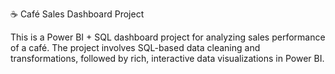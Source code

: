 ☕ Café Sales Dashboard Project


This is a Power BI + SQL dashboard project for analyzing sales performance of a café. The project involves SQL-based data cleaning and transformations, followed by rich, interactive data visualizations in Power BI.
